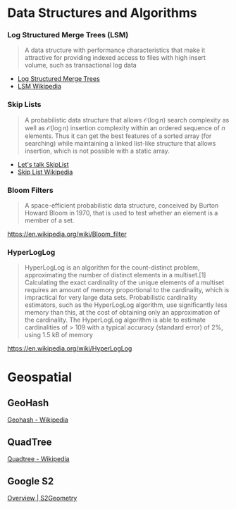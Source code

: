 # Data Structures and Algorithms


### Log Structured Merge Trees (LSM)

> A data structure with performance characteristics that make it attractive for providing indexed access to files with high insert volume, such as transactional log data

- [Log Structured Merge Trees](http://www.benstopford.com/2015/02/14/log-structured-merge-trees/)
- [LSM Wikipedia](https://en.wikipedia.org/wiki/Log-structured_merge-tree)

### Skip Lists

> A probabilistic data structure that allows ${\mathcal {O}}(\log n)$ search complexity as well as ${\mathcal {O}}(\log n)$ insertion complexity within an ordered sequence of $n$ elements. Thus it can get the best features of a sorted array (for searching) while maintaining a linked list-like structure that allows insertion, which is not possible with a static array.

- [Let's talk SkipList](https://ketansingh.me/posts/lets-talk-skiplist/)
- [Skip List Wikipedia](https://en.wikipedia.org/wiki/Skip_list)

### Bloom Filters

> A space-efficient probabilistic data structure, conceived by Burton Howard Bloom in 1970, that is used to test whether an element is a member of a set.

https://en.wikipedia.org/wiki/Bloom_filter


### HyperLogLog

> HyperLogLog is an algorithm for the count-distinct problem, approximating the number of distinct elements in a multiset.[1] Calculating the exact cardinality of the unique elements of a multiset requires an amount of memory proportional to the cardinality, which is impractical for very large data sets. Probabilistic cardinality estimators, such as the HyperLogLog algorithm, use significantly less memory than this, at the cost of obtaining only an approximation of the cardinality. The HyperLogLog algorithm is able to estimate cardinalities of > 109 with a typical accuracy (standard error) of 2%, using 1.5 kB of memory

https://en.wikipedia.org/wiki/HyperLogLog


# Geospatial

## GeoHash

[Geohash - Wikipedia](https://en.wikipedia.org/wiki/Geohash)

## QuadTree

[Quadtree - Wikipedia](https://en.wikipedia.org/wiki/Quadtree)

## Google S2

[Overview | S2Geometry](https://s2geometry.io/about/overview)

